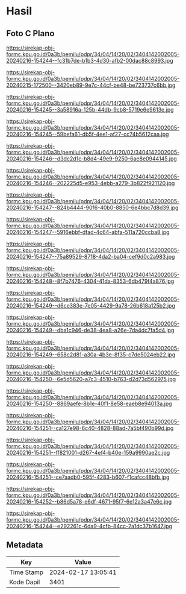 # Hasil

## Foto C Plano

https://sirekap-obj-formc.kpu.go.id/0a3b/pemilu/pdpr/34/04/14/20/02/3404142002005-20240216-154244--fc31b7de-b1b3-4d30-afb2-00dac88c8993.jpg

https://sirekap-obj-formc.kpu.go.id/0a3b/pemilu/pdpr/34/04/14/20/02/3404142002005-20240215-172500--3420eb89-9e7c-44cf-be48-be723737c6bb.jpg

https://sirekap-obj-formc.kpu.go.id/0a3b/pemilu/pdpr/34/04/14/20/02/3404142002005-20240216-154245--3a58916a-125b-44db-9cb8-5719e6e9613e.jpg

https://sirekap-obj-formc.kpu.go.id/0a3b/pemilu/pdpr/34/04/14/20/02/3404142002005-20240216-154245--59befa61-db5f-4ee1-af27-cc74b5612caa.jpg

https://sirekap-obj-formc.kpu.go.id/0a3b/pemilu/pdpr/34/04/14/20/02/3404142002005-20240216-154246--d3dc2d1c-b8d4-49e9-9250-6ae8e0944145.jpg

https://sirekap-obj-formc.kpu.go.id/0a3b/pemilu/pdpr/34/04/14/20/02/3404142002005-20240216-154246--202225d5-e953-4ebb-a279-3b822f921120.jpg

https://sirekap-obj-formc.kpu.go.id/0a3b/pemilu/pdpr/34/04/14/20/02/3404142002005-20240216-154247--824b4444-90f6-40b0-8850-6e4bbc7d8d39.jpg

https://sirekap-obj-formc.kpu.go.id/0a3b/pemilu/pdpr/34/04/14/20/02/3404142002005-20240216-154247--5916ebbf-dfad-4c64-abfa-511a720ccba8.jpg

https://sirekap-obj-formc.kpu.go.id/0a3b/pemilu/pdpr/34/04/14/20/02/3404142002005-20240216-154247--75a89529-8718-4da2-ba04-cef9d0c2a983.jpg

https://sirekap-obj-formc.kpu.go.id/0a3b/pemilu/pdpr/34/04/14/20/02/3404142002005-20240216-154248--8f7b7476-4304-41da-8353-6db479f4a876.jpg

https://sirekap-obj-formc.kpu.go.id/0a3b/pemilu/pdpr/34/04/14/20/02/3404142002005-20240216-154249--d6ce383e-7e05-4429-9a78-26b618a125b2.jpg

https://sirekap-obj-formc.kpu.go.id/0a3b/pemilu/pdpr/34/04/14/20/02/3404142002005-20240216-154249--dba1c946-de38-4ea8-a26e-7da4dc7fa5d4.jpg

https://sirekap-obj-formc.kpu.go.id/0a3b/pemilu/pdpr/34/04/14/20/02/3404142002005-20240216-154249--658c2d81-a30a-4b3e-8f35-c7de5024eb22.jpg

https://sirekap-obj-formc.kpu.go.id/0a3b/pemilu/pdpr/34/04/14/20/02/3404142002005-20240216-154250--6e5d5620-a7c3-4510-b763-d2d73d562975.jpg

https://sirekap-obj-formc.kpu.go.id/0a3b/pemilu/pdpr/34/04/14/20/02/3404142002005-20240216-154250--8869aefe-8b1e-40f1-8e58-eaeb8e94013a.jpg

https://sirekap-obj-formc.kpu.go.id/0a3b/pemilu/pdpr/34/04/14/20/02/3404142002005-20240216-154251--ca127e98-6c40-4828-88ad-7a5bf490b99d.jpg

https://sirekap-obj-formc.kpu.go.id/0a3b/pemilu/pdpr/34/04/14/20/02/3404142002005-20240216-154251--ff821001-d267-4ef4-b40e-159a9990ae2c.jpg

https://sirekap-obj-formc.kpu.go.id/0a3b/pemilu/pdpr/34/04/14/20/02/3404142002005-20240216-154251--ce7aadb0-595f-4283-b607-f1cafcc48bfb.jpg

https://sirekap-obj-formc.kpu.go.id/0a3b/pemilu/pdpr/34/04/14/20/02/3404142002005-20240216-154252--b86d5a78-e6df-4671-95f7-6e12a3a47e6c.jpg

https://sirekap-obj-formc.kpu.go.id/0a3b/pemilu/pdpr/34/04/14/20/02/3404142002005-20240216-154244--e292261c-6da9-4cfb-84cc-2a1dc37b1647.jpg


## Metadata

| Key        | Value               |
| ---------- | ------------------- |
| Time Stamp | 2024-02-17 13:05:41 |
| Kode Dapil | 3401                |



